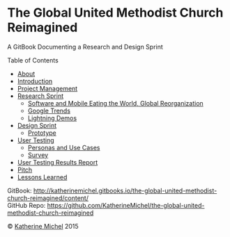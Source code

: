 # The Global United Methodist Church Reimagined

A GitBook Documenting a Research and Design Sprint

Table of Contents
* [About](README.md)
* [Introduction](introduction.md)
* [Project Management](project_management.md)
* [Research Sprint](research_sprint.md)
   * [Software and Mobile Eating the World, Global Reorganization](software_and_mobile_eating_the_world,_global_reorganization.md)
   * [Google Trends](google_trends.md)
   * [Lightning Demos](lightning_demos.md)
* [Design Sprint](design_sprint.md)
   * [Prototype](prototype.md)
* [User Testing](user_testing.md)
   * [Personas and Use Cases](personas_and_use_cases.md)
   * [Survey](survey.md)
* [User Testing Results Report](user_testing_results_report.md)
* [Pitch](pitch.md)
* [Lessons Learned](lessons_learned.md)
 
GitBook: http://katherinemichel.gitbooks.io/the-global-united-methodist-church-reimagined/content/
<br> 
GitHub Repo: https://github.com/KatherineMichel/the-global-united-methodist-church-reimagined

© [Katherine Michel](https://twitter.com/katimichel) 2015

